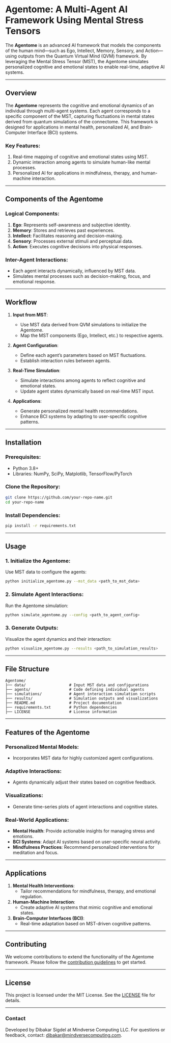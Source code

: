 # Agentome: A Multi-Agent AI Framework Using Mental Stress Tensors

The **Agentome** is an advanced AI framework that models the components of the human mind—such as Ego, Intellect, Memory, Sensory, and Action—using outputs from the Quantum Virtual Mind (QVM) framework. By leveraging the Mental Stress Tensor (MST), the Agentome simulates personalized cognitive and emotional states to enable real-time, adaptive AI systems.

---

## Overview

The **Agentome** represents the cognitive and emotional dynamics of an individual through multi-agent systems. Each agent corresponds to a specific component of the MST, capturing fluctuations in mental states derived from quantum simulations of the connectome. This framework is designed for applications in mental health, personalized AI, and Brain-Computer Interface (BCI) systems.

### Key Features:
1. Real-time mapping of cognitive and emotional states using MST.
2. Dynamic interaction among agents to simulate human-like mental processes.
3. Personalized AI for applications in mindfulness, therapy, and human-machine interaction.

---

## Components of the Agentome

### Logical Components:
1. **Ego**: Represents self-awareness and subjective identity.
2. **Memory**: Stores and retrieves past experiences.
3. **Intellect**: Facilitates reasoning and decision-making.
4. **Sensory**: Processes external stimuli and perceptual data.
5. **Action**: Executes cognitive decisions into physical responses.

### Inter-Agent Interactions:
- Each agent interacts dynamically, influenced by MST data.
- Simulates mental processes such as decision-making, focus, and emotional response.

---

## Workflow

1. **Input from MST**:
   - Use MST data derived from QVM simulations to initialize the Agentome.
   - Map the MST components (Ego, Intellect, etc.) to respective agents.

2. **Agent Configuration**:
   - Define each agent’s parameters based on MST fluctuations.
   - Establish interaction rules between agents.

3. **Real-Time Simulation**:
   - Simulate interactions among agents to reflect cognitive and emotional states.
   - Update agent states dynamically based on real-time MST input.

4. **Applications**:
   - Generate personalized mental health recommendations.
   - Enhance BCI systems by adapting to user-specific cognitive patterns.

---

## Installation

### Prerequisites:
- Python 3.8+
- Libraries: NumPy, SciPy, Matplotlib, TensorFlow/PyTorch

### Clone the Repository:
```bash
git clone https://github.com/your-repo-name.git
cd your-repo-name
```

### Install Dependencies:
```bash
pip install -r requirements.txt
```

---

## Usage

### 1. Initialize the Agentome:
Use MST data to configure the agents:
```bash
python initialize_agentome.py --mst_data <path_to_mst_data>
```

### 2. Simulate Agent Interactions:
Run the Agentome simulation:
```bash
python simulate_agentome.py --config <path_to_agent_config>
```

### 3. Generate Outputs:
Visualize the agent dynamics and their interaction:
```bash
python visualize_agentome.py --results <path_to_simulation_results>
```

---

## File Structure

```
Agentome/
├── data/                   # Input MST data and configurations
├── agents/                 # Code defining individual agents
├── simulations/            # Agent interaction simulation scripts
├── results/                # Simulation outputs and visualizations
├── README.md               # Project documentation
├── requirements.txt        # Python dependencies
├── LICENSE                 # License information
```

---

## Features of the Agentome

### Personalized Mental Models:
- Incorporates MST data for highly customized agent configurations.

### Adaptive Interactions:
- Agents dynamically adjust their states based on cognitive feedback.

### Visualizations:
- Generate time-series plots of agent interactions and cognitive states.

### Real-World Applications:
- **Mental Health**: Provide actionable insights for managing stress and emotions.
- **BCI Systems**: Adapt AI systems based on user-specific neural activity.
- **Mindfulness Practices**: Recommend personalized interventions for meditation and focus.

---

## Applications

1. **Mental Health Interventions**:
   - Tailor recommendations for mindfulness, therapy, and emotional regulation.
2. **Human-Machine Interaction**:
   - Create adaptive AI systems that mimic cognitive and emotional states.
3. **Brain-Computer Interfaces (BCI)**:
   - Real-time adaptation based on MST-driven cognitive patterns.

---

## Contributing

We welcome contributions to extend the functionality of the Agentome framework. Please follow the [contribution guidelines](CONTRIBUTING.md) to get started.

---

## License

This project is licensed under the MIT License. See the [LICENSE](LICENSE) file for details.

---

### Contact
Developed by Dibakar Sigdel at Mindverse Computing LLC. For questions or feedback, contact: [dibakar@mindversecomputing.com](mailto:dibakar@mindversecomputing.com).
